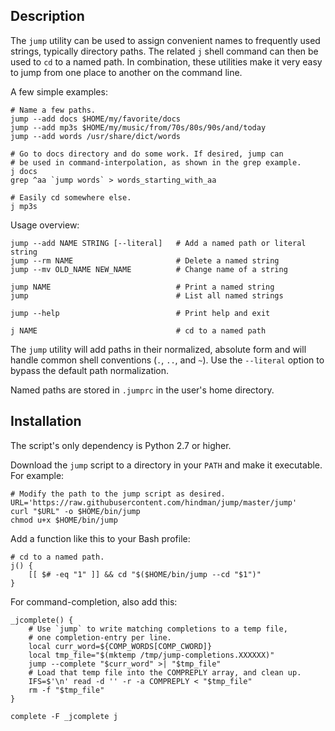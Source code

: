 ## Description ##

The `jump` utility can be used to assign convenient names to frequently used
strings, typically directory paths. The related `j` shell command can then be
used to `cd` to a named path. In combination, these utilities make it very easy
to jump from one place to another on the command line.

A few simple examples:

    # Name a few paths.
    jump --add docs $HOME/my/favorite/docs
    jump --add mp3s $HOME/my/music/from/70s/80s/90s/and/today
    jump --add words /usr/share/dict/words

    # Go to docs directory and do some work. If desired, jump can
    # be used in command-interpolation, as shown in the grep example.
    j docs
    grep ^aa `jump words` > words_starting_with_aa

    # Easily cd somewhere else.
    j mp3s
    
Usage overview:

    jump --add NAME STRING [--literal]   # Add a named path or literal string
    jump --rm NAME                       # Delete a named string
    jump --mv OLD_NAME NEW_NAME          # Change name of a string

    jump NAME                            # Print a named string
    jump                                 # List all named strings

    jump --help                          # Print help and exit

    j NAME                               # cd to a named path

The `jump` utility will add paths in their normalized, absolute form and will
handle common shell conventions (`.`, `..`, and `~`). Use the `--literal`
option to bypass the default path normalization.

Named paths are stored in `.jumprc` in the user's home directory.


## Installation ##

The script's only dependency is Python 2.7 or higher.

Download the `jump` script to a directory in your `PATH` and make it
executable. For example:

    # Modify the path to the jump script as desired.
    URL='https://raw.githubusercontent.com/hindman/jump/master/jump'
    curl "$URL" -o $HOME/bin/jump
    chmod u+x $HOME/bin/jump

Add a function like this to your Bash profile:

    # cd to a named path.
    j() {
        [[ $# -eq "1" ]] && cd "$($HOME/bin/jump --cd "$1")"
    }

For command-completion, also add this:

    _jcomplete() {
        # Use `jump` to write matching completions to a temp file,
        # one completion-entry per line.
        local curr_word=${COMP_WORDS[COMP_CWORD]}
        local tmp_file="$(mktemp /tmp/jump-completions.XXXXXX)"
        jump --complete "$curr_word" >| "$tmp_file"
        # Load that temp file into the COMPREPLY array, and clean up.
        IFS=$'\n' read -d '' -r -a COMPREPLY < "$tmp_file"
        rm -f "$tmp_file"
    }

    complete -F _jcomplete j

